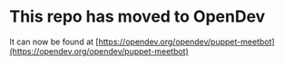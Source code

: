 # This repo has moved to OpenDev

It can now be found at [https://opendev.org/opendev/puppet-meetbot](https://opendev.org/opendev/puppet-meetbot)
